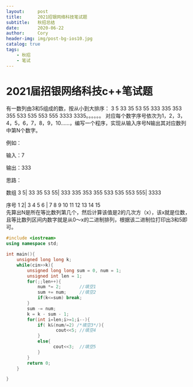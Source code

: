 ```yaml
---
layout:     post
title:      2021招银网络科技笔试题
subtitle:   秋招总结
date:       2020-06-22
author:     Cory
header-img: img/post-bg-ios10.jpg
catalog: true
tags:
    - 秋招
    - 笔试
---
```


# 2021届招银网络科技c++笔试题

有一数列由3和5组成的数，按从小到大排序：
3 5 33 35 53 55 333 335 353 355 533 535 553 555 3333 3335。。。。。。
对应每个数字序号依次为1，2，3，4，5，6，7，8，9，10......，编写一个程序，实现从输入序号N输出其对应数列中第N个数字。

例如：

输入：7

输出：333

思路：

数组 3 5| 33 35 53 55| 333 335 353 355 533 535 553 555| 3333

序号 1 2| 3  4  5  6 | 7   8   9   10  11  12   13  14   15  
先算出N是所在等比数列第几个，然后计算该值是2的几次方（x），该x就是位数，且等比数列区间内数字就是从0～x的二进制排列，根据该二进制位打印出3和5即可。

```cpp
#include <iostream>
using namespace std;

int main(){
    unsigned long long k;
    while(cin>>k){
        unsigned long long sum = 0, num = 1;
        unsigned int len = 1;
        for(;;len++){
            num *= 2;       //填空1
            sum += num;     //填空2
            if(k<=sum) break;
        }
        sum -= num;
        k = k - sum - 1;
        for(int i=len;i>=1;i--){
            if( k&(num/=2) /*填空3*/){
                   cout<<5; //填空4
            }
            else{
                  cout<<3;  //填空5
            }
        }
        return 0;
    }

}

```